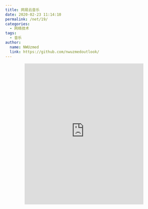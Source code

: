 ```yaml
---
title: 网易云音乐
date: 2020-02-23 11:14:10
permalink: /net/19/
categories: 
  - 网络技术
tags: 
  - 音乐
author: 
  name: NWUzmed
  link: https://github.com/nwuzmedoutlook/
---
```


<div align="center">
<iframe frameborder="no" border="0" marginwidth="0" marginheight="0" auto="0" width=380 height=450 src="https://music.163.com/outchain/player?type=0&id=5388663507&auto=1&height=430">
</iframe>
</div>
